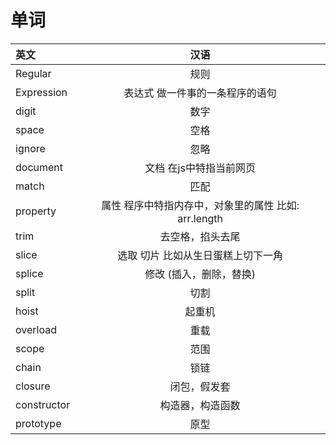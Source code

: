 # 单词
| 英文       | 汉语           | 
| :------------- |:-------------:| 
| Regular   | 规则 |
| Expression| 表达式  做一件事的一条程序的语句 |  
| digit     | 数字 |
| space     | 空格 |
| ignore    | 忽略 |
| document  | 文档 在js中特指当前网页 |
| match  | 匹配 |
| property  | 属性  程序中特指内存中，对象里的属性  比如: arr.length|
| trim  | 去空格，掐头去尾 |
| slice  | 选取 切片 比如从生日蛋糕上切下一角 |
| splice  | 修改  (插入，删除，替换) |
| split  | 切割 |
| hoist  | 起重机 |
| overload  | 重载 |
| scope  | 范围 |
| chain  | 锁链 |
| closure  | 闭包，假发套 |
| constructor   | 构造器，构造函数 |
| prototype  | 原型 |

   
   
   
   

